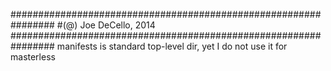 ################################################################
#(@) Joe DeCello, 2014
################################################################
manifests is standard top-level dir, yet I do not use it for masterless
